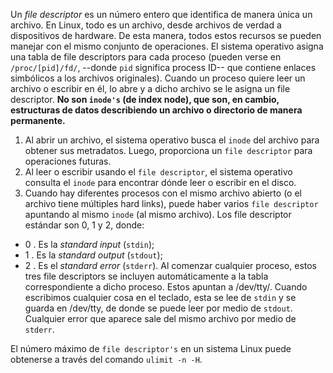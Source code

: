 Un *file descriptor* es un número entero que identifica de manera única un archivo. 
En Linux, todo es un archivo, desde archivos de verdad a dispositivos de hardware. De esta manera, todos estos recursos se pueden manejar con el mismo conjunto de operaciones.
El sistema operativo asigna una tabla de file descriptors para cada proceso (pueden verse en `/proc/[pid]/fd/`, --donde `pid` significa process ID-- que contiene enlaces simbólicos a los archivos originales). Cuando un proceso quiere leer un archivo o escribir en él, lo abre y a dicho archivo se le asigna un file descriptor. **No son `inode's` (de index node), que son, en cambio, estructuras de datos describiendo un archivo o directorio de manera permanente.**
1. Al abrir un archivo, el sistema operativo busca el `inode` del archivo para obtener sus metradatos. Luego, proporciona un `file descriptor` para operaciones futuras.
2. Al leer o escribir usando el `file descriptor`, el sistema operativo consulta el `inode` para encontrar dónde leer o escribir en el disco.
3. Cuando hay diferentes procesos con el mismo archivo abierto (o el archivo tiene múltiples hard links), puede haber varios `file descriptor` apuntando al mismo `inode` (al mismo archivo). 
Los file descriptor estándar son 0, 1 y 2, donde:
- 0 . Es la *standard input* (`stdin`);
- 1 . Es la *standard output* (`stdout`);
- 2 . Es el *standard error* (`stderr`).
Al comenzar cualquier proceso, estos tres file descriptors se incluyen automáticamente a la tabla correspondiente a dicho proceso. Estos apuntan a /dev/tty/. Cuando escribimos cualquier cosa en el teclado, esta se lee de `stdin` y se guarda en /dev/tty, de donde se puede leer por medio de `stdout`. Cualquier error que aparece sale del mismo archivo por medio de `stderr`.  

El número máximo de `file descriptor's` en un sistema Linux puede obtenerse a través del comando `ulimit -n -H`.